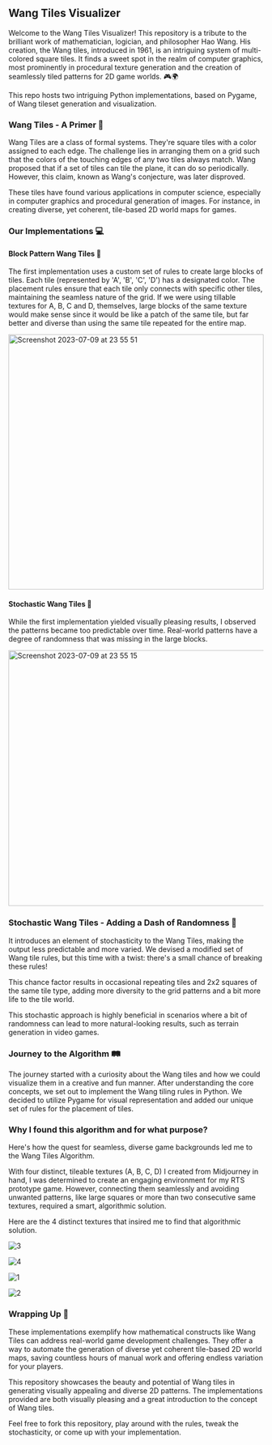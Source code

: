 ## Wang Tiles Visualizer

Welcome to the Wang Tiles Visualizer! This repository is a tribute to the brilliant work of mathematician, logician, and philosopher Hao Wang. His creation, the Wang tiles, introduced in 1961, is an intriguing system of multi-colored square tiles. It finds a sweet spot in the realm of computer graphics, most prominently in procedural texture generation and the creation of seamlessly tiled patterns for 2D game worlds. 🎮🌍

This repo hosts two intriguing Python implementations, based on Pygame, of Wang tileset generation and visualization.

### Wang Tiles - A Primer 🧩

Wang Tiles are a class of formal systems. They're square tiles with a color assigned to each edge. The challenge lies in arranging them on a grid such that the colors of the touching edges of any two tiles always match. Wang proposed that if a set of tiles can tile the plane, it can do so periodically. However, this claim, known as Wang's conjecture, was later disproved.

These tiles have found various applications in computer science, especially in computer graphics and procedural generation of images. For instance, in creating diverse, yet coherent, tile-based 2D world maps for games.

### Our Implementations 💻

#### Block Pattern Wang Tiles 💠
The first implementation uses a custom set of rules to create large blocks of tiles. Each tile (represented by 'A', 'B', 'C', 'D') has a designated color. The placement rules ensure that each tile only connects with specific other tiles, maintaining the seamless nature of the grid. If we were using tillable textures for A, B, C and D, themselves, large blocks of the same texture would make sense since it would be like a patch of the same tile, but far better and diverse than using the same tile repeated for the entire map.

<img width="504" alt="Screenshot 2023-07-09 at 23 55 51" src="https://github.com/brunoarnuti/WangTilesAlgorithm/assets/61336603/a0c4ffb8-04f9-41b4-82d7-c868ebea553d">


#### Stochastic Wang Tiles 🎲

While the first implementation yielded visually pleasing results, I observed the patterns became too predictable over time. Real-world patterns have a degree of randomness that was missing in the large blocks. 

<img width="505" alt="Screenshot 2023-07-09 at 23 55 15" src="https://github.com/brunoarnuti/WangTilesAlgorithm/assets/61336603/79920486-41e4-4dd8-a2e3-e19626e9a89a">


### Stochastic Wang Tiles - Adding a Dash of Randomness 🎲

It introduces an element of stochasticity to the Wang Tiles, making the output less predictable and more varied. We devised a modified set of Wang tile rules, but this time with a twist: there's a small chance of breaking these rules!

This chance factor results in occasional repeating tiles and 2x2 squares of the same tile type, adding more diversity to the grid patterns and a bit more life to the tile world.

This stochastic approach is highly beneficial in scenarios where a bit of randomness can lead to more natural-looking results, such as terrain generation in video games.

### Journey to the Algorithm 🛤️

The journey started with a curiosity about the Wang tiles and how we could visualize them in a creative and fun manner. After understanding the core concepts, we set out to implement the Wang tiling rules in Python. We decided to utilize Pygame for visual representation and added our unique set of rules for the placement of tiles.

### Why I found this algorithm and for what purpose?

Here's how the quest for seamless, diverse game backgrounds led me to the Wang Tiles Algorithm.

With four distinct, tileable textures (A, B, C, D) I created from Midjourney in hand, I was determined to create an engaging environment for my RTS prototype game. However, connecting them seamlessly and avoiding unwanted patterns, like large squares or more than two consecutive same textures, required a smart, algorithmic solution.

Here are the 4 distinct textures that insired me to find that algorithmic solution. 

![3](https://github.com/brunoarnuti/WangTilesAlgorithm/assets/61336603/51bc3c91-4f22-4cde-a1f4-12516dbaa2fc)

![4](https://github.com/brunoarnuti/WangTilesAlgorithm/assets/61336603/1c542721-2d39-4cdb-8b27-4558e91409f8)

![1](https://github.com/brunoarnuti/WangTilesAlgorithm/assets/61336603/1dd97568-37fb-4c19-aaff-9eb01fc0f3b9)

![2](https://github.com/brunoarnuti/WangTilesAlgorithm/assets/61336603/d195cdae-4ed7-47d0-84a9-d156917b4311)


### Wrapping Up 🎁

These implementations exemplify how mathematical constructs like Wang Tiles can address real-world game development challenges. They offer a way to automate the generation of diverse yet coherent tile-based 2D world maps, saving countless hours of manual work and offering endless variation for your players.

This repository showcases the beauty and potential of Wang tiles in generating visually appealing and diverse 2D patterns. The implementations provided are both visually pleasing and a great introduction to the concept of Wang tiles.

Feel free to fork this repository, play around with the rules, tweak the stochasticity, or come up with your implementation.
